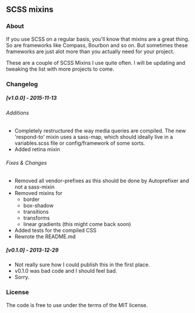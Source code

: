 ## SCSS mixins


### About


If you use SCSS on a regular basis, you'll know that mixins are a great thing. So are frameworks like Compass, Bourbon and so on. But sometimes these frameworks are just alot more than you actually need for your project.

These are a couple of SCSS Mixins I use quite often. I will be updating and tweaking the list with more projects to come. 

### Changelog

##### [v1.0.0] - 2015-11-13
###### Additions
- Completely restructured the way media queries are compiled. The new 'respond-to' mixin uses a sass-map, which should ideally live in a variables.scss file or config/framework of some sorts.
- Added retina mixin

###### Fixes & Changes
- Removed all vendor-prefixes as this should be done by Autoprefixer and not a sass-mixin
- Removed mixins for 
	- border
	- box-shadow
	- transitions
	- transforms
	- linear gradients (this might come back soon)
- Added tests for the compiled CSS
- Rewrote the README.md

##### [v0.1.0] - 2013-12-29

- Not really sure how I could publish this in the first place.
- v0.1.0 was bad code and I should feel bad.
- Sorry.

### License

The code is free to use under the terms of the MIT license.
